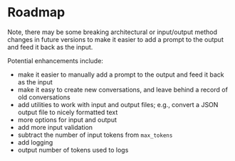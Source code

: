 # Roadmap

Note, there may be some breaking architectural or input/output method changes in future versions to make it easier to add a prompt to the output and feed it back as the input.

Potential enhancements include:

- make it easier to manually add a prompt to the output and feed it back as the input
- make it easy to create new conversations, and leave behind a record of old conversations
- add utilities to work with input and output files; e.g., convert a JSON output file to nicely formatted text
- more options for input and output
- add more input validation
- subtract the number of input tokens from `max_tokens`
- add logging
- output number of tokens used to logs
